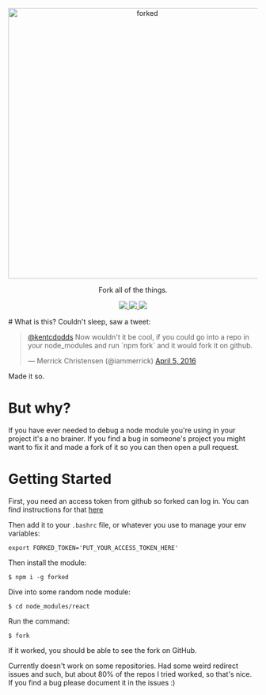 <p align="center">
  <img alt="forked" src="http://i1264.photobucket.com/albums/jj488/eanplatter1/Screen%20Shot%202016-04-05%20at%2012.06.30%20AM_zpssrlsfz3e.png" width="546">
</p>

<p align="center">
  Fork all of the things.
</p>

<p align="center">
  <a href='https://www.npmjs.org/package/forked'>
    <img src="https://img.shields.io/npm/v/forked.svg?style=flat-square" />
  </a>
  <a href='http://npm-stat.com/charts.html?package=forked&from=2016-03-01'>
    <img src="https://img.shields.io/npm/dm/forked.svg?style=flat-square" />
  </a>
  <a href='./LICENSE.md'>
    <img src="http://img.shields.io/:license-mit-blue.svg?style=flat-square" />
  </a>
</p>
# What is this?
Couldn't sleep, saw a tweet:
<blockquote class="twitter-tweet" data-lang="en"><p lang="en" dir="ltr"><a href="https://twitter.com/kentcdodds">@kentcdodds</a> Now wouldn&#39;t it be cool, if you could go into a repo in your node_modules and run `npm fork` and it would fork it on github.</p>&mdash; Merrick Christensen (@iammerrick) <a href="https://twitter.com/iammerrick/status/717194650629476353">April 5, 2016</a></blockquote>
<script async src="//platform.twitter.com/widgets.js" charset="utf-8"></script>

Made it so.

# But why?
If you have ever needed to debug a node module you're using in your project it's a no brainer. If you find a bug in someone's project you might want to fix it and made a fork of it so you can then open a pull request.

# Getting Started

First, you need an access token from github so forked can log in. You can find instructions for that [here](https://help.github.com/articles/creating-an-access-token-for-command-line-use/)

Then add it to your `.bashrc` file, or whatever you use to manage your env variables:
```
export FORKED_TOKEN='PUT_YOUR_ACCESS_TOKEN_HERE'
```

Then install the module:
```
$ npm i -g forked
```

Dive into some random node module:
```
$ cd node_modules/react
```

Run the command:
```
$ fork
```

If it worked, you should be able to see the fork on GitHub.

Currently doesn't work on some repositories. Had some weird redirect issues and such, but about 80% of the repos I tried worked, so that's nice. If you find a bug please document it in the issues :)
